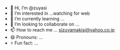 - 👋 Hi, I’m @zuyasi
- 👀 I’m interested in ...watching for web
- 🌱 I’m currently learning ... 
- 💞️ I’m looking to collaborate on ...
- 📫 How to reach me ... sizuyamakisi@yahoo.co.jp
- 😄 Pronouns: ...
- ⚡ Fun fact: ... 

<!---
zuyasi/zuyasi is a ✨ special ✨ repository because its `README.md` (this file) appears on your GitHub profile.
You can click the Preview link to take a look at your changes.
--->
